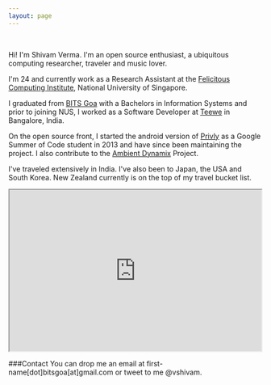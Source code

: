```yaml
---
layout: page
---
```


<p >
<div class="message" align="center">
	<a href="https://github.com/vshivam"> <i class="fa fa-github-alt fa-3x"></i></a> &nbsp; &nbsp; 
	<a href="http://stackoverflow.com/users/1239966/shivam-verma"> <i class="fa fa-stack-overflow fa-3x"></i> </a> &nbsp; &nbsp; 
	<a href="https://www.facebook.com/shivam.verma.2707"> <i class="fa fa-facebook fa-3x"></i></a> &nbsp; &nbsp; 
	<a href="https://sg.linkedin.com/in/shivamverma"> <i class="fa fa-linkedin fa-3x"></i></a>&nbsp; &nbsp; 
	<a href="https://twitter.com/vshivam"> <i class="fa fa-twitter fa-3x"></i></a> 
</div>
</p>

Hi! I'm Shivam Verma. I'm an open source enthusiast, a ubiquitous computing researcher, traveler and music lover. 

I'm 24 and currently work as a Research Assistant at the [Felicitous Computing Institute](http://fci.comp.nus.edu.sg/), National University of Singapore.

I graduated from [BITS Goa](https://en.wikipedia.org/wiki/Birla_Institute_of_Technology_and_Science,_Pilani_%E2%80%93_Goa_Campus) with a Bachelors in Information Systems and prior to joining NUS, I worked as a Software Developer at [Teewe](http://teewe.in/) in Bangalore, India. 

On the open source front, I started the android version of [Privly](https://github.com/privly/privly-android) as a Google Summer of Code student in 2013 and have since been maintaining the project. I also contribute to the [Ambient Dynamix](http://ambientdynamix.org/) Project. 

I've traveled extensively in India. I've also been to Japan, the USA and South Korea. New Zealand currently is on the top of my travel bucket list. 

<iframe src="https://www.google.com/maps/d/embed?mid=zW38gweCTgWA.kFNiEcQ2r8DY" width="500" height="319"></iframe>

###Contact
You can drop me an email at first-name[dot]bitsgoa[at]gmail.com or tweet to me @vshivam. 